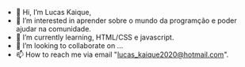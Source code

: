- 👋 Hi, I’m Lucas Kaique,
- 👀 I’m interested in aprender sobre o mundo da programção e poder ajudar na comunidade.
- 🌱 I’m currently learning, HTML/CSS e javascript.
- 💞️ I’m looking to collaborate on ...
- 📫 How to reach me via email "lucas_kaique2020@hotmail.com".
<!---
Lucasnascimento4/Lucasnascimento4 is a ✨ special ✨ repository because its `README.md` (this file) appears on your GitHub profile.
You can click the Preview link to take a look at your changes.
--->
